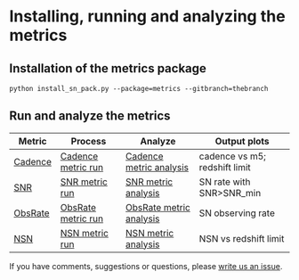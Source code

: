 # Installing, running and analyzing the metrics

## Installation of the metrics package

```
python install_sn_pack.py --package=metrics --gitbranch=thebranch
```

## Run and analyze the metrics

| Metric| Process| Analyze | Output plots|
|----|----|----|----|
| [Cadence](Cadence.md) | [Cadence metric run](Cadence_run.md) | [Cadence metric analysis](Cadence_plot.md)| cadence vs m5; redshift limit|
| [SNR](SNR.md) | [SNR metric run](SNR_run.md) | [SNR metric analysis](SNR_plot.md)| SN rate with SNR>SNR_min|
| [ObsRate](ObsRate.md)| [ObsRate metric run ](ObsRate_run.md) | [ObsRate metric analysis](ObsRate_plot.md)| SN observing rate|
| [NSN](NSN.md)| [NSN metric run](NSN_run.md) | [NSN metric analysis](NSN_plot.md)| NSN vs redshift limit|



If you have comments, suggestions or questions, please [write us an issue](https://github.com/LSSTDESC/sn_pipe/issues).


